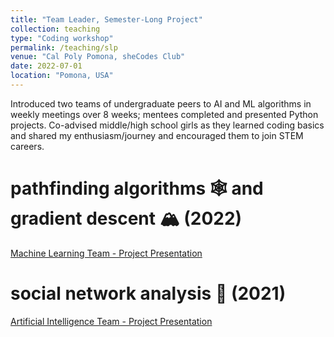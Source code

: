 ```yaml
---
title: "Team Leader, Semester-Long Project"
collection: teaching
type: "Coding workshop"
permalink: /teaching/slp
venue: "Cal Poly Pomona, sheCodes Club"
date: 2022-07-01
location: "Pomona, USA"
---
```


Introduced two teams of undergraduate peers to AI and ML algorithms in weekly meetings over 8 weeks; mentees completed and presented Python projects. Co-advised middle/high school girls as they learned coding basics and shared my enthusiasm/journey and encouraged them to join STEM careers.

pathfinding algorithms 🕸 and gradient descent 🏔 (2022)
======

[Machine Learning Team - Project Presentation](https://www.cppshecodes.com/slp_2022.html)


social network analysis 🤝 (2021)
======

[Artificial Intelligence Team - Project Presentation](https://www.cppshecodes.com/slp_2021.html)
